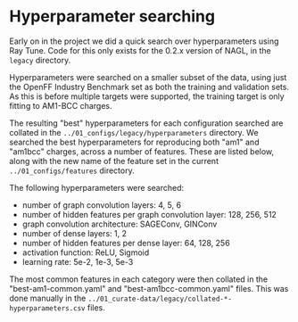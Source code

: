 # Hyperparameter searching

Early on in the project we did a quick search over hyperparameters using Ray Tune. Code for this only exists for the 0.2.x version of NAGL, in the `legacy` directory.

Hyperparameters were searched on a smaller subset of the data, using just the OpenFF Industry Benchmark set as both the training and validation sets. As this is before multiple targets were supported, the training target is only fitting to AM1-BCC charges.

The resulting "best" hyperparameters for each configuration searched are collated in the `../01_configs/legacy/hyperparameters` directory.
We searched the best hyperparameters for reproducing both "am1" and "am1bcc" charges, across a number of features. These are listed below, along with the new name of the feature set in the current `../01_configs/features` directory.


The following hyperparameters were searched:

* number of graph convolution layers: 4, 5, 6
* number of hidden features per graph convolution layer: 128, 256, 512
* graph convolution architecture: SAGEConv, GINConv
* number of dense layers: 1, 2
* number of hidden features per dense layer: 64, 128, 256
* activation function: ReLU, Sigmoid
* learning rate: 5e-2, 1e-3, 5e-3


The most common features in each category were then collated in the "best-am1-common.yaml" and "best-am1bcc-common.yaml" files. This was done manually in the `../01_curate-data/legacy/collated-*-hyperparameters.csv` files.

